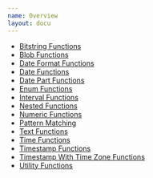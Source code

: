 ```yaml
---
name: Overview
layout: docu
---
```


 * <a href="bitstring">Bitstring Functions</a>
 * <a href="blob">Blob Functions</a>
 * <a href="dateformat">Date Format Functions</a>
 * <a href="date">Date Functions</a>
 * <a href="datepart">Date Part Functions</a>
 * <a href="enum">Enum Functions</a>
 * <a href="interval">Interval Functions</a>
 * <a href="nested">Nested Functions</a>
 * <a href="numeric">Numeric Functions</a>
 * <a href="patternmatching">Pattern Matching</a>
 * <a href="char">Text Functions</a>
 * <a href="time">Time Functions</a>
 * <a href="timestamp">Timestamp Functions</a>
 * <a href="timestamptz">Timestamp With Time Zone Functions</a>
 * <a href="utility">Utility Functions</a>
